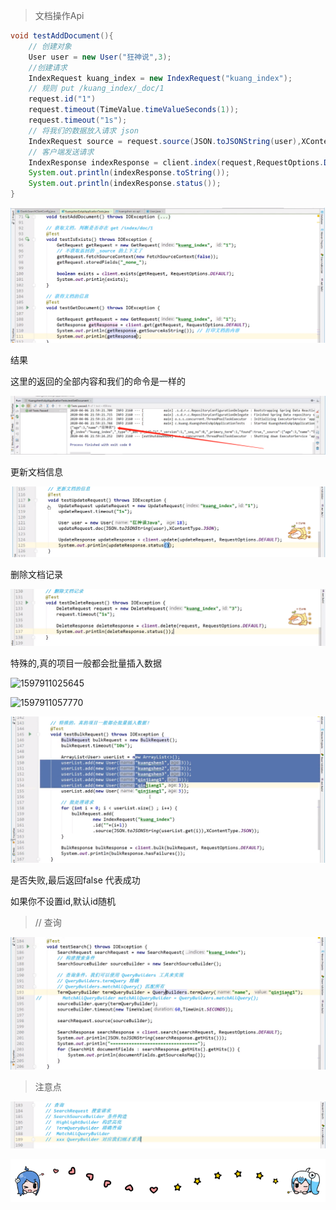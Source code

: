 > 文档操作Api

```java
void testAddDocument(){
    // 创建对象
    User user = new User("狂神说",3);
    //创建请求
    IndexRequest kuang_index = new IndexRequest("kuang_index");
    // 规则 put /kuang_index/_doc/1
    request.id("1")
    request.timeout(TimeValue.timeValueSeconds(1));
    request.timeout("1s");
    // 将我们的数据放入请求 json
    IndexRequest source = request.source(JSON.toJSONString(user),XContentType.JSON);
    // 客户端发送请求
    IndexResponse indexResponse = client.index(request,RequestOptions.DEFAULT);
    System.out.println(indexResponse.toString());
    System.out.println(indexResponse.status());
}
```



![1597910328977](14_%E5%85%B3%E4%BA%8E%E6%96%87%E6%A1%A3%E7%9A%84API%E6%93%8D%E4%BD%9C%E8%AF%A6%E8%A7%A3.assets/1597910328977.png)

结果

这里的返回的全部内容和我们的命令是一样的

![1597910356381](14_%E5%85%B3%E4%BA%8E%E6%96%87%E6%A1%A3%E7%9A%84API%E6%93%8D%E4%BD%9C%E8%AF%A6%E8%A7%A3.assets/1597910356381.png)

更新文档信息

![1597910576621](14_%E5%85%B3%E4%BA%8E%E6%96%87%E6%A1%A3%E7%9A%84API%E6%93%8D%E4%BD%9C%E8%AF%A6%E8%A7%A3.assets/1597910576621.png)

删除文档记录

![1597910686502](14_%E5%85%B3%E4%BA%8E%E6%96%87%E6%A1%A3%E7%9A%84API%E6%93%8D%E4%BD%9C%E8%AF%A6%E8%A7%A3.assets/1597910686502.png)

特殊的,真的项目一般都会批量插入数据

![1597911025645](14_%E5%85%B3%E4%BA%8E%E6%96%87%E6%A1%A3%E7%9A%84API%E6%93%8D%E4%BD%9C%E8%AF%A6%E8%A7%A3.assets/1597911025645.png)

![1597911057770](14_%E5%85%B3%E4%BA%8E%E6%96%87%E6%A1%A3%E7%9A%84API%E6%93%8D%E4%BD%9C%E8%AF%A6%E8%A7%A3.assets/1597911057770.png)

![1597911133927](14_%E5%85%B3%E4%BA%8E%E6%96%87%E6%A1%A3%E7%9A%84API%E6%93%8D%E4%BD%9C%E8%AF%A6%E8%A7%A3.assets/1597911133927.png)

是否失败,最后返回false 代表成功

如果你不设置id,默认id随机

> // 查询

![1597911490131](14_%E5%85%B3%E4%BA%8E%E6%96%87%E6%A1%A3%E7%9A%84API%E6%93%8D%E4%BD%9C%E8%AF%A6%E8%A7%A3.assets/1597911490131.png)

> 注意点

![1597911595769](14_%E5%85%B3%E4%BA%8E%E6%96%87%E6%A1%A3%E7%9A%84API%E6%93%8D%E4%BD%9C%E8%AF%A6%E8%A7%A3.assets/1597911595769.png)

![1597974144176](14_%E5%85%B3%E4%BA%8E%E6%96%87%E6%A1%A3%E7%9A%84API%E6%93%8D%E4%BD%9C%E8%AF%A6%E8%A7%A3.assets/1597974144176.png)